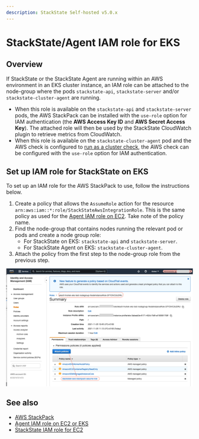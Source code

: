 ```yaml
---
description: StackState Self-hosted v5.0.x
---
```


# StackState/Agent IAM role for EKS

## Overview

If StackState or the StackState Agent are running within an AWS environment in an EKS cluster instance, an IAM role can be attached to the node-group where the pods `stackstate-api`, `stackstate-server` and/or `stackstate-cluster-agent` are running. 

* When this role is available on the `stackstate-api` and `stackstate-server` pods, the AWS StackPack can be installed with the `use-role` option for IAM authentication (the **AWS Access Key ID** and **AWS Secret Access Key**). The attached role will then be used by the StackState CloudWatch plugin to retrieve metrics from CloudWatch.
* When this role is available on the `stackstate-cluster-agent` pod and the AWS check is configured to [run as a cluster check](/stackpacks/integrations/aws.md#configure-aws-check-as-a-cluster-check), the AWS check can be configured with the `use-role` option for IAM authentication. 

## Set up IAM role for StackState on EKS

To set up an IAM role for the AWS StackPack to use, follow the instructions below.

1. Create a policy that allows the `AssumeRole` action for the resource `arn:aws:iam::*:role/StackStateAwsIntegrationRole`. This is the same policy as used for the [Agent IAM role on EC2](aws.md#iam-role-for-agent-on-ec2-eks). Take note of the policy name.
2. Find the node-group that contains nodes running the relevant pod or pods and create a node group role:
   * For StackState on EKS: `stackstate-api` and `stackstate-server`.
   * For StackState Agent on EKS: `stackstate-cluster-agent`.
3. Attach the policy from the first step to the node-group role from the previous step.

![Policy for node group role](/.gitbook/assets/sts_on_eks_aws_stp_03.png)

## See also

* [AWS StackPack](/stackpacks/integrations/aws/aws.md)
* [Agent IAM role on EC2 or EKS](aws.md#iam-role-for-agent-on-ec2-or-eks)
* [StackState IAM role for EC2](/stackpacks/integrations/aws/aws-sts-ec2.md)
